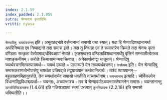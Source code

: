 ```yaml
---
index: 2.1.59
index_padded: 2.1.059
sutra: श्रेण्यादयः कृतादिभिः
vritti: nyasa

---
```

`श्रेण्यादिषु च्व्यर्थवचनम्` इति। अभूततद्भावे वर्त्तमानानां समासो यथा स्यात्। यदा हि श्रेण्यादिशब्दानामर्था अपरिनिष्पन्ना एव निष्पाद्यन्ते तदा समास इष्ते। यदा तु निष्पन्ना एव ते रूपान्तरेण क्रियते तदा श्रेणयः कृता दण्डिताः सत्कृता वेत्येवमाद्यर्थविवक्षायां नेष्यते। कृतशब्दस्य दण्डितादिशब्दानामर्थेषु वृत्तिर्न सम्भवतीत्येतच्च नाशङ्कनीयम्। करोतेः क्रियासामान्यवाचित्वात्। अनेकार्थत्वाद्वा धातूनाम्। श्रेण्यादिषु च्व्यर्थवचनमित्यस्यायमर्थः-- च्व्यर्थ उच्यते = प्रत्याय्यते येन तच्च्व्यर्थवचनम्। `कर्त्तव्यम्` इति। येन श्रेण्यादिषु समासकराणत्वेनोपात्तेषु च्व्यर्थता प्रतिपद्यते तद्वयाख्यानं कर्त्तव्यमित्यर्थः। तत्रेदं व्याख्यानम्-- बहुलग्रहणमिहानुवर्त्तते, तेन च्व्यर्थानामेव समासो भवतीति नाच्व्यर्थानाम्। `च्व्यन्तानाम्` इत्यादि। च्वेर्विकल्पेन विधानाद्द्विविधाश्च्व्यर्थाः-- च्व्यन्ताः, अच्व्यन्ताश्च। तत्र ये श्रेण्यादयोऽच्व्यन्तास्तेषामनेन समासः। च्व्यन्तानान्तु `ऊर्य्यादिच्विडाचश्च` (1.4.61) इति गतिसञ्ज्ञायां सत्यां परत्वात् `कुगतिप्रादयः` (2.2.18) इति समासो भविष्यतीति।।